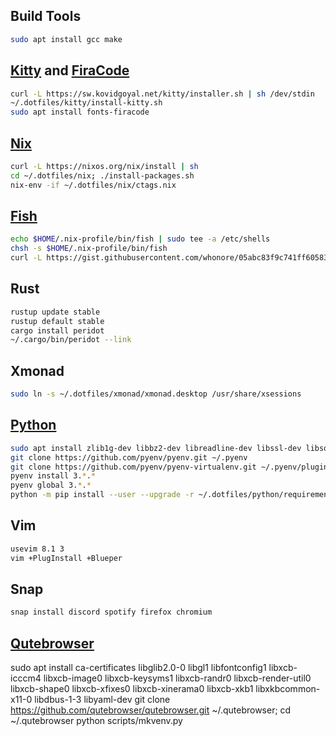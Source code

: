## Build Tools
```sh
sudo apt install gcc make
```

## [Kitty](https://sw.kovidgoyal.net/kitty/) and [FiraCode](https://github.com/tonsky/FiraCode/wiki/Linux-instructions#installing-with-a-package-manager)
```sh
curl -L https://sw.kovidgoyal.net/kitty/installer.sh | sh /dev/stdin
~/.dotfiles/kitty/install-kitty.sh
sudo apt install fonts-firacode
```

## [Nix](https://nixos.org/download.html)
```sh
curl -L https://nixos.org/nix/install | sh
cd ~/.dotfiles/nix; ./install-packages.sh
nix-env -if ~/.dotfiles/nix/ctags.nix
```

## [Fish](https://fishshell.com/docs/current/index.html#installation)
```sh
echo $HOME/.nix-profile/bin/fish | sudo tee -a /etc/shells
chsh -s $HOME/.nix-profile/bin/fish
curl -L https://gist.githubusercontent.com/whonore/05abc83f9c741ff60583b5acefd7336d/raw/8518e88adc8307d5d6af8de3561a9e106e8386a0/nix-fishgen.py | python3
```

## Rust
```sh
rustup update stable
rustup default stable
cargo install peridot
~/.cargo/bin/peridot --link
```

## Xmonad
```sh
sudo ln -s ~/.dotfiles/xmonad/xmonad.desktop /usr/share/xsessions
```

## [Python](https://github.com/pyenv/pyenv)
```sh
sudo apt install zlib1g-dev libbz2-dev libreadline-dev libssl-dev libsqlite3-dev libffi-dev
git clone https://github.com/pyenv/pyenv.git ~/.pyenv
git clone https://github.com/pyenv/pyenv-virtualenv.git ~/.pyenv/plugins/pyenv-virtualenv
pyenv install 3.*.*
pyenv global 3.*.*
python -m pip install --user --upgrade -r ~/.dotfiles/python/requirements.txt
```

## Vim
```sh
usevim 8.1 3
vim +PlugInstall +Blueper
```

## Snap
```sh
snap install discord spotify firefox chromium
```

## [Qutebrowser](https://github.com/qutebrowser/qutebrowser/blob/master/doc/install.asciidoc)
sudo apt install ca-certificates libglib2.0-0 libgl1 libfontconfig1 libxcb-icccm4 libxcb-image0 libxcb-keysyms1 libxcb-randr0 libxcb-render-util0 libxcb-shape0 libxcb-xfixes0 libxcb-xinerama0 libxcb-xkb1 libxkbcommon-x11-0 libdbus-1-3 libyaml-dev
git clone https://github.com/qutebrowser/qutebrowser.git ~/.qutebrowser; cd ~/.qutebrowser
python scripts/mkvenv.py
